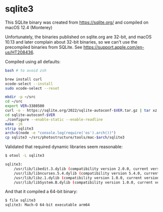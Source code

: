 # sqlite3

This SQLite binary was created from <https://sqlite.org/> and compiled on macOS
12.4 (Monterey)

Unfortunately, the binaries published on sqlite.org are 32-bit, and macOS 10.13
and later complain about 32-bit binaries, so we can't use the precompiled
binaries from SQLite. See <https://support.apple.com/en-us/HT208436>.

Compiled using all defaults:


```sh
bash # to avoid zsh

brew install curl
xcode-select --install
sudo xcode-select --reset

mkdir -p ~/src
cd ~/src
export VER=3380500
curl -o - https://sqlite.org/2022/sqlite-autoconf-$VER.tar.gz | tar xz
cd sqlite-autoconf-$VER
./configure --enable-static --enable-readline
make -j6
strip sqlite3
arch=$(node -e "console.log(require('os').arch())")
cp sqlite3 ~/src/photostructure/tools/mac-$arch/sqlite3
```

Validated that required dynamic libraries seem reasonable:

```sh
$ otool -L sqlite3

sqlite3:
	/usr/lib/libedit.3.dylib (compatibility version 2.0.0, current version 3.0.0)
	/usr/lib/libncurses.5.4.dylib (compatibility version 5.4.0, current version 5.4.0)
	/usr/lib/libz.1.dylib (compatibility version 1.0.0, current version 1.2.11)
	/usr/lib/libSystem.B.dylib (compatibility version 1.0.0, current version 1311.100.3)
```

And that it compiled a 64-bit binary:

```sh
$ file sqlite3
sqlite3: Mach-O 64-bit executable arm64
```
